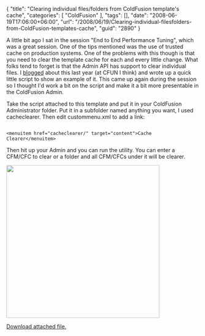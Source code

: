 {
	"title": "Clearing individual files/folders from ColdFusion template's cache",
	"categories": [
		"ColdFusion"
	],
	"tags": [],
	"date": "2008-06-19T17:06:00+06:00",
	"url": "/2008/06/19/Clearing-individual-filesfolders-from-ColdFusion-templates-cache",
	"guid": "2890"
}

A little bit ago I sat in the session "End to End Performance Tuning", which was a great session. One of the tips mentioned was the use of trusted cache on production systems. One of the problems with this though is that you need to clear the template cache for each and every little change. What folks tend to forget is that the Admin API has support to clear individual files. I <a href="http://www.raymondcamden.com/index.cfm/2007/6/7/ColdFusion-8-Admin-API-and-Trusted-Cache">blogged</a> about this last year (at CFUN I think) and wrote up a quick little script to show an example of it. This came up again during the session so I thought I'd work a bit on the script and make it a bit more presentable in the ColdFusion Admin. 

Take the script attached to this template and put it in your ColdFusion Administrator folder. Put it in a subfolder named anything you want, I used cacheclearer. Then edit custommenu.xml to add a link:

<code>
&lt;menuitem href="cacheclearer/" target="content"&gt;Cache Clearer&lt;/menuitem&gt;
</code>

Then hit up your Admin and you can run the utility. You can enter a CFM/CFC to clear or a folder and all CFM/CFCs under it will be clearer.

<img src="http://www.raymondcamden.com/images/cfjedi/cacheclearer.png" width="400"><p><a href='enclosures/D%3A%5Chosts%5Cwww%2Ecoldfusionjedi%2Ecom%5Cenclosures%2Fcacheclearer%2Ezip'>Download attached file.</a></p>